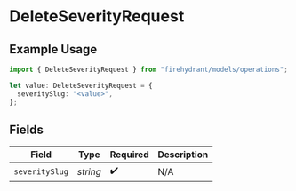 # DeleteSeverityRequest

## Example Usage

```typescript
import { DeleteSeverityRequest } from "firehydrant/models/operations";

let value: DeleteSeverityRequest = {
  severitySlug: "<value>",
};
```

## Fields

| Field              | Type               | Required           | Description        |
| ------------------ | ------------------ | ------------------ | ------------------ |
| `severitySlug`     | *string*           | :heavy_check_mark: | N/A                |